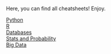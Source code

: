 Here, you can find all cheatsheets! Enjoy.

[Python](https://qdois.com.br/) <br>
[R](https://qdois.com.br/)<br>
[Databases](https://github.com/laylacomparin/CheatSheets/tree/main/Databases)<br>
[Stats and Probability](https://qdois.com.br/)<br>
[Big Data](https://github.com/laylacomparin/CheatSheets/tree/main/Big%20Data)<br>
